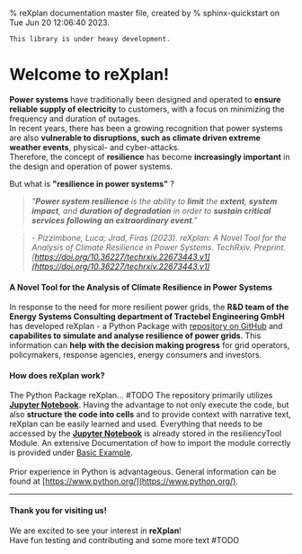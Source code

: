 % reXplan documentation master file, created by
% sphinx-quickstart on Tue Jun 20 12:06:40 2023.

```{warning}
This library is under heavy development.
```
# Welcome to reXplan!

**Power systems** have traditionally been designed and operated to **ensure reliable supply of electricity** to customers, with a focus on minimizing the frequency and duration of outages.<br>
In recent years, there has been a growing recognition that power systems are also **vulnerable to disruptions, such as climate driven extreme weather events**, physical- and cyber-attacks.<br>
Therefore, the concept of **resilience** has become **increasingly important** in the design and operation of power systems.

But what is **"resilience in power systems"** ?

> <i>"**Power system resilience** is the ability to **limit** the **extent**, **system impact**, and **duration of degradation** in order to **sustain critical services following an extraordinary event**."</i>

> <i> - Pizzimbone, Luca; Jrad, Firas (2023). reXplan: A Novel Tool for the Analysis of Climate Resilience in Power Systems. TechRxiv. Preprint. [https://doi.org/10.36227/techrxiv.22673443.v1](https://doi.org/10.36227/techrxiv.22673443.v1)</i>

<h4>A Novel Tool for the Analysis of Climate Resilience in Power Systems</h4>

In response to the need for more resilient power grids, the **R&D team of the Energy Systems Consulting department of Tractebel Engineering GmbH** has developed reXplan - a Python Package with [repository on GitHub](https://github.com/FirasJrad/reXplan) and **capabilites to simulate and analyse resilience of power grids**. This information can **help with the decision making progress** for grid operators, policymakers, response agencies, energy consumers and investors.

<h4>How does reXplan work?</h4>

The Python Package reXplan... #TODO
The repository primarily utilizes [**Jupyter Notebook**](https://jupyter.org/). Having the advantage to not only execute the code, but also **structure the code into cells** and to provide context with narrative text, reXplan can be easily learned and used. Everything that needs to be accessed by the [**Jupyter Notebook**](https://jupyter.org/) is already stored in the resiliencyTool Module. An extensive Documentation of how to import the module correctly is provided under [Basic Example](/to_doc/gettingstarted/jup_basic_example.ipynb#Step-1:-Library-and-Data-Import).<br><br> Prior experience in Python is advantageous.
General information can be found at [https://www.python.org/](https://www.python.org/).

---
<h4>Thank you for visiting us!</h4>

We are excited to see your interest in **reXplan**! <br>
Have fun testing and contributing and some more text #TODO

